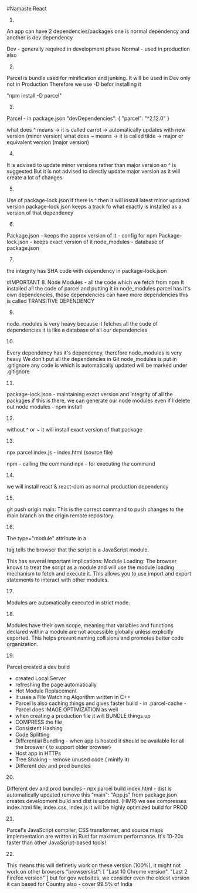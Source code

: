 #Namaste React

1. 
An app can have 2 dependencies/packages
one is normal dependency and another is dev dependency 

Dev - generally required in development phase
Normal - used in production also


2.
Parcel is bundle used for minification and junking.
It will be used in Dev only not in Production
Therefore we use -D befor installing it

"npm install -D parcel"


3.
Parcel - in package.json
"devDependencies": {
    "parcel": "^2.12.0"
  }

what does ^ means -> it is called carrot -> automatically updates with new version (minor version)
what does ~ means -> it is called tilde -> major or equivalent version (major version)


4.
It is advised to update minor versions rather than major version
so ^ is suggested
But it is not advised to directly update major version as it will create a lot of changes


5.
Use of package-lock.json
if there is ^ then it will install latest minor updated version
package-lock.json keeps a track fo what exactly is installed as a version of that dependency


6.
Package.json - keeps the approx version of it - config for npm
Package-lock.json - keeps exact version of it
node_modules - database of package.json


7.
the integrity has SHA code with dependency in package-lock.json


#IMPORTANT
8.
Node Modules - all the code which we fetch from npm 
It installed all the code of parcel and putting it in node_modules
parcel has it's own dependencies, those dependencies can have more dependencies
this is called TRANSITIVE DEPENDENCY


9.
node_modules is very heavy because it fetches all the code of dependencies
it is like a database of all our dependencies


10.
Every dependency has it's dependency, therefore node_modules is very heavy
We don't put all the dependencies in Git
node_modules is put in .gitignore
any code is which is automatically updated will be marked under .gitignore


11.
package-lock.json - maintaining exact version and integrity of all the packages
if this is there, we can generate our node modules
even if I delete out node modules - npm install


12.
without ^ or ~ it will install exact version of that package


13.
npx parcel index.js - index.html (source file)

npm - calling the command 
npx - for executing the command


14.
we will install react & react-dom as normal production dependency


15.
git push origin main:
This is the correct command to push changes to the main branch on the origin remote repository.


16.
The type="module" attribute in a 
<script> </script> tag tells the browser that the script is a JavaScript module. 
This has several important implications:
Module Loading:
The browser knows to treat the script as a module and will use the module loading mechanism to fetch and execute it. This allows you to use import and export statements to interact with other modules.


17.
Modules are automatically executed in strict mode.


18.
Modules have their own scope, meaning that variables and functions declared within a module are 
not accessible globally unless explicitly exported. 
This helps prevent naming collisions and promotes better code organization.


19. 
Parcel created a dev build 
- created Local Server
- refreshing the page automatically 
- Hot Module Replacement
- It uses a File Watching Algorithm written in C++
- Parcel is also caching things and gives faster build - in .parcel-cache
-Parcel does IMAGE OPTIMIZATION as well
- when creating a production file it will BUNDLE things up
- COMPRESS the file
- Consistent Hashing
- Code Splitting
- Differential Bundling - when app is hosted it should be available for all the broswer ( to support older browser)
- Host app in HTTPs
- Tree Shaking - remove unused code ( minify it)
- Different dev and prod bundles 


20. 
Different dev and prod bundles - npx parcel build index.html  - dist is automatically updated
remove this   "main": "App.js" from package.json
creates development build and dist is updated. (HMR)
we see compresses index.html file, index.css, index.js
it will be highly optimized build for PROD


21.
Parcel's JavaScript compiler, CSS transformer, and source maps implementation are written in Rust for maximum performance. 
It's 10-20x faster than other JavaScript-based tools!


22.
This means this will definetly work on these version (100%), it might not work on other browsers
"browserslist": [
    "Last 10 Chrome version",
    "Last 2 Firefox version"
  ]
but for gov websites, we consider even the oldest version
it can based for Country also -  cover 99.5% of India